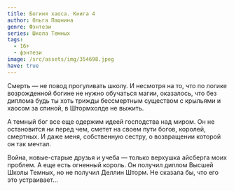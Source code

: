 ```yaml
---
title: Богиня хаоса. Книга 4
author: Ольга Пашнина
genre: Фэнтези
series: Школа Темных
tags:
  - 16+
  - фэнтези
image: /src/assets/img/354698.jpeg
have: true
---
```

Смерть — не повод прогуливать школу. И несмотря на то, что по логике возрожденной богине не нужно обучаться магии, оказалось, что без диплома будь ты хоть трижды бессмертным существом с крыльями и хаосом за спиной, в Штормхолде не выжить.

А темный бог все еще одержим идеей господства над миром. Он не остановится ни перед чем, сметет на своем пути богов, королей, смертных. И даже меня, собственную сестру, о возвращении которой он так мечтал.

Война, новые-старые друзья и учеба — только верхушка айсберга моих проблем. А еще есть огненный король. Он получил диплом Высшей Школы Темных, но не получил Деллин Шторм. Не сказала бы, что его это устраивает...

